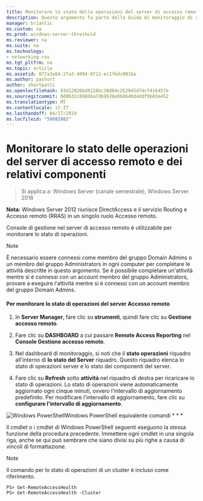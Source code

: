 ```yaml
---
title: Monitorare lo stato delle operazioni del server di accesso remoto e dei relativi componenti
description: Questo argomento fa parte della Guida di monitoraggio di accesso remoto e l'Accounting in Windows Server 2016.
manager: brianlic
ms.custom: na
ms.prod: windows-server-threshold
ms.reviewer: na
ms.suite: na
ms.technology:
- networking-ras
ms.tgt_pltfrm: na
ms.topic: article
ms.assetid: 077a3a64-2fa3-4994-9711-ec1fbdc081ba
ms.author: pashort
author: shortpatti
ms.openlocfilehash: 83d12826bd8128bc38d84c252045d74cf416457e
ms.sourcegitcommit: 0d0b32c8986ba7db9536e0b8648d4ddf9b03e452
ms.translationtype: MT
ms.contentlocale: it-IT
ms.lasthandoff: 04/17/2019
ms.locfileid: "59882882"
---
```

# <a name="monitor-the-operations-status-of-the-remote-access-server-and-its-components"></a>Monitorare lo stato delle operazioni del server di accesso remoto e dei relativi componenti

>Si applica a: Windows Server (canale semestrale), Windows Server 2016

**Nota:** Windows Server 2012 riunisce DirectAccess e il servizio Routing e Accesso remoto (RRAS) in un singolo ruolo Accesso remoto.  
  
Console di gestione nel server di accesso remoto è utilizzabile per monitorare lo stato di operazioni.  
  
> [!NOTE]  
> È necessario essere connessi come membro del gruppo Domain Admins o un membro del gruppo Administrators in ogni computer per completare le attività descritte in questo argomento. Se è possibile completare un'attività mentre si è connessi con un account membro del gruppo Administrators, provare a eseguire l'attività mentre si è connessi con un account membro del gruppo Domain Admins.  
  
#### <a name="to-monitor-the-remote-access-server-operations-status"></a>Per monitorare lo stato di operazioni del server Accesso remoto  
  
1.  In **Server Manager**, fare clic su **strumenti**, quindi fare clic su **Gestione accesso remoto**.  
  
2.  Fare clic su **DASHBOARD** a cui passare **Remote Access Reporting** nel **Console Gestione accesso remoto**.  
  
3.  Nel dashboard di monitoraggio, si noti che il **stato operazioni** riquadro all'interno di **lo stato del Server** riquadro. Questo riquadro elenca lo stato di operazioni server e lo stato dei componenti del server.  
  
4.  Fare clic su **Refresh** sotto **attività** nel riquadro di destra per ricaricare lo stato di operazioni. Lo stato di operazioni viene automaticamente aggiornato ogni cinque minuti, ovvero l'intervallo di aggiornamento predefinito. Per modificare l'intervallo di aggiornamento, fare clic su **configurare l'intervallo di aggiornamento**.  
  
![Windows PowerShell](../../../media/Monitor-the-operations-status-of-the-Remote-Access-server-and-its-components/PowerShellLogoSmall.gif)Windows PowerShell equivalente comandi * * *  
  
Il cmdlet o i cmdlet di Windows PowerShell seguenti eseguono la stessa funzione della procedura precedente. Immettere ogni cmdlet in una singola riga, anche se qui può sembrare che siano divisi su più righe a causa di vincoli di formattazione.  
  
> [!NOTE]  
> Il comando per lo stato di operazioni di un cluster è incluso come riferimento.  
  
```  
PS> Get-RemoteAccessHealth  
PS> Get-RemoteAccessHealth -Cluster  
```  
  


